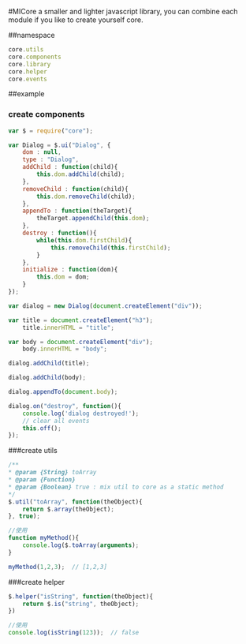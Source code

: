#MICore
        a smaller and lighter javascript library, you can combine each module if you like to create yourself core.


##namespace
```javascript
core.utils
core.components
core.library
core.helper
core.events
```

##example

### create components
```javascript
var $ = require("core");

var Dialog = $.ui("Dialog", {
    dom : null,
    type : "Dialog",
    addChild : function(child){
        this.dom.addChild(child);
    },
    removeChild : function(child){
        this.dom.removeChild(child);
    },
    appendTo : function(theTarget){
        theTarget.appendChild(this.dom);
    },
    destroy : function(){
        while(this.dom.firstChild){
            this.removeChild(this.firstChild);
        }
    },
    initialize : function(dom){
        this.dom = dom;
    }
});

var dialog = new Dialog(document.createElement("div"));

var title = document.createElement("h3");
    title.innerHTML = "title";

var body = document.createElement("div");
    body.innerHTML = "body";

dialog.addChild(title);

dialog.addChild(body);

dialog.appendTo(document.body);

dialog.on("destroy", function(){
    console.log('dialog destroyed!');
    // clear all events
    this.off();
});
```
###create utils
```javascript
/**
* @param {String} toArray
* @param {Function}
* @param {Boolean} true : mix util to core as a static method
*/
$.util("toArray", function(theObject){
    return $.array(theObject);
}, true);

//使用
function myMethod(){
    console.log($.toArray(arguments);
}

myMethod(1,2,3);  // [1,2,3]
```


###create helper
```javascript
$.helper("isString", function(theObject){
    return $.is("string", theObject);
})

//使用
console.log(isString(123));  // false
```



        